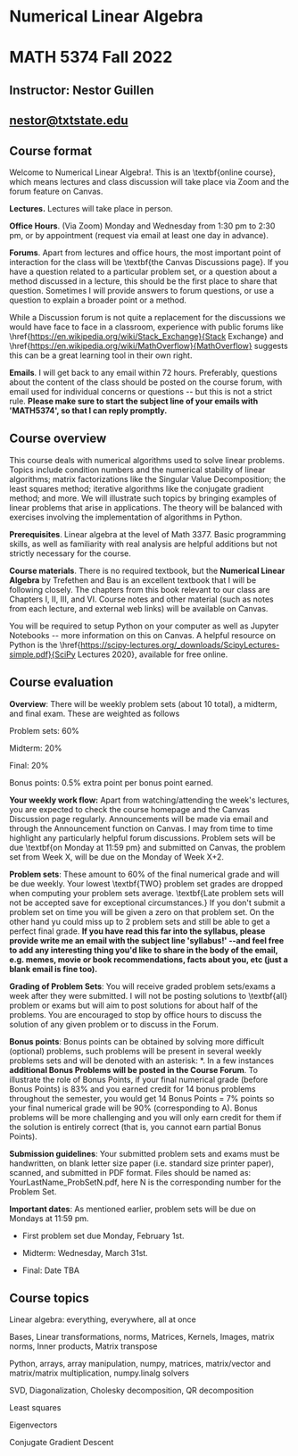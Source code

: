 # Numerical Linear Algebra
# MATH 5374 Fall 2022

## Instructor: Nestor Guillen
## nestor@txtstate.edu

## Course format

Welcome to Numerical Linear Algebra!. This is an \textbf{online course}, which means lectures and class discussion will take place via Zoom and the forum feature on Canvas.


**Lectures.** Lectures will take place in person.


**Office Hours**. (Via Zoom) Monday and Wednesday from 1:30 pm to 2:30 pm, or by appointment (request via email at least one day in advance). 


**Forums**. Apart from lectures and office hours, the most important point of interaction for the class will be \textbf{the Canvas Discussions page}. If you have a question related to a particular problem set, or a question about a method discussed in a lecture, this should be the first place to share that question. Sometimes I will provide answers to forum questions, or use a question to explain a broader point or a method.

While a Discussion forum is not quite a replacement for the discussions we would have face to face in a classroom, experience with public forums like \href{https://en.wikipedia.org/wiki/Stack_Exchange}{Stack Exchange} and \href{https://en.wikipedia.org/wiki/MathOverflow}{MathOverflow} suggests this can be a great learning tool in their own right.

**Emails**. I will get back to any email within 72 hours. Preferably, questions about the content of the class should be posted on the course forum, with email used for individual concerns or questions -- but this is not a strict rule. **Please make sure to start the subject line of your emails with 'MATH5374', so that I can reply promptly.**

## Course overview

This course deals with numerical algorithms used to solve linear problems. Topics include condition numbers and the numerical stability of linear algorithms; matrix factorizations like the Singular Value Decomposition; the least squares method; iterative algorithms like the conjugate gradient method; and more. We will illustrate such topics by bringing examples of linear problems that arise in applications. The theory will be balanced with exercises involving the implementation of algorithms in Python.

**Prerequisites**. Linear algebra at the level of Math 3377. Basic programming skills, as well as familiarity with real analysis are helpful additions but not strictly necessary for the course.

**Course materials**. There is no required textbook, but the __Numerical Linear Algebra__ by Trefethen and Bau is an excellent textbook that I will be following closely. The chapters from this book relevant to our class are Chapters I, II, III, and VI. Course notes and other material (such as notes from each lecture, and external web links) will be available on Canvas.

You will be required to setup Python on your computer as well as Jupyter Notebooks -- more information on this on Canvas. A helpful resource on Python is the \href{https://scipy-lectures.org/_downloads/ScipyLectures-simple.pdf}{SciPy Lectures 2020}, available for free online. 

## Course evaluation
	
**Overview**: There will be weekly problem sets (about 10 total), a midterm, and final exam. These are weighted as follows

Problem sets: 60\%

Midterm: 20\%

Final: 20\%

Bonus points: 0.5\% extra point per bonus point earned.

**Your weekly work flow:** Apart from watching/attending the week's lectures, you are expected to check the course homepage and the Canvas Discussion page regularly. Announcements will be made via email and through the Announcement function on Canvas. I may from time to time highlight any particularly helpful forum discussions.  Problem sets will be due  \textbf{on Monday at 11:59 pm} and submitted on Canvas, the problem set from Week X, will be due on the Monday of Week X+2. 

**Problem sets**: These amount to 60\% of the final numerical grade and will be due weekly. Your lowest \textbf{TWO} problem set grades are dropped when computing your problem sets average. \textbf{Late problem sets will not be accepted save for exceptional circumstances.} If you don't submit a problem set on time you will be given a zero on that problem set. On the other hand yu could miss up to 2 problem sets and still be able to get a perfect final grade. __If you have read this far into the syllabus, please provide write me an email with the subject line 'syllabus!' --and feel free to add any interesting thing you'd like to share in the body of the email, e.g. memes, movie or book recommendations, facts about you, etc (just a blank email is fine too).__

**Grading of Problem Sets**: You will receive graded problem sets/exams a week after they were submitted. I will not be posting solutions to \textbf{all} problem or exams but will aim to post solutions for about half of the problems. You are encouraged to stop by office hours to discuss the solution of any given problem or to discuss in the Forum.

**Bonus points**: Bonus points can be obtained by solving more difficult (optional) problems, such problems will be present in several weekly problems sets and will be denoted with an asterisk: *. In a few instances **additional Bonus Problems will be posted in the Course Forum**. To illustrate the role of Bonus Points, if your final numerical grade (before Bonus Points) is 83\% and you earned credit for 14 bonus problems throughout the semester, you would get 14 Bonus Points = 7\% points so your final numerical grade will be 90\% (corresponding to A). Bonus problems will be more challenging and you will only earn credit for them if the solution is entirely correct (that is, you cannot earn partial Bonus Points).

**Submission guidelines**: Your submitted problem sets and exams must be handwritten, on blank letter size paper (i.e. standard size printer paper), scanned, and submitted in PDF format. Files should be named as: YourLastName\_ProbSetN.pdf, here N is the corresponding number for the Problem Set.

**Important dates**: As mentioned earlier, problem sets will be due on Mondays at 11:59 pm. 

  * First problem set due Monday, February 1st.

  * Midterm: Wednesday, March 31st.

  * Final: Date TBA

## Course topics

Linear algebra: everything, everywhere, all at once

Bases, Linear transformations, norms, Matrices, Kernels, Images, matrix norms, Inner products, Matrix transpose

Python, arrays, array manipulation, numpy, matrices, matrix/vector and matrix/matrix multiplication, numpy.linalg solvers

SVD, Diagonalization, Cholesky decomposition, QR decomposition

Least squares

Eigenvectors

Conjugate Gradient Descent



